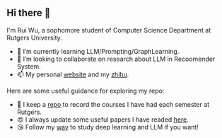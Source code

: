 ## Hi there 👋

I'm Rui Wu, a sophomore student of Computer Science Department at Rutgers University.

- 🌱 I’m currently learning LLM/Prompting/GraphLearning.
- 👯 I’m looking to collaborate on research about LLM in Recoomender System.
- 📫 My personal [website](https://iamb3st.github.io/) and my [zhihu](https://www.zhihu.com/people/wrizzy).



Here are some useful guidance for exploring my repo:

- 🥰 I keep a [repo](https://github.com/IamB3ST/MyCourses) to record the courses I have had each semester at Rutgers.
- 😍 I always update some useful papers I have readed [here](https://github.com/IamB3ST/PaperReading).
- 😘 Follow my [way](https://github.com/IamB3ST/LearningDL) to study deep learning and LLM if you want!
